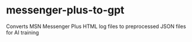 # messenger-plus-to-gpt
Converts MSN Messenger Plus HTML log files to preprocessed JSON files for AI training
